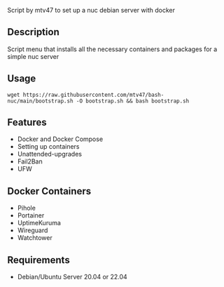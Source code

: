 Script by mtv47 to set up a nuc debian server with docker

## Description
Script menu that installs all the necessary containers and packages for a simple nuc server


## Usage

```
wget https://raw.githubusercontent.com/mtv47/bash-nuc/main/bootstrap.sh -O bootstrap.sh && bash bootstrap.sh
```

## Features
* Docker and Docker Compose
* Setting up containers
* Unattended-upgrades
* Fail2Ban
* UFW

## Docker Containers
* Pihole
* Portainer
* UptimeKuruma
* Wireguard
* Watchtower


## Requirements
* Debian/Ubuntu Server 20.04 or 22.04